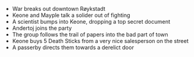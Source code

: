 - War breaks out downtown Røykstadt 
- Keone and Mayple talk a solider out of fighting
- A scientist bumps into Keone, dropping a top secret document
- Andertoj joins the party
- The group follows the trail of papers into the bad part of town
- Keone buys 5 Death Sticks from a very nice salesperson on the street
- A passerby directs them towards a derelict door